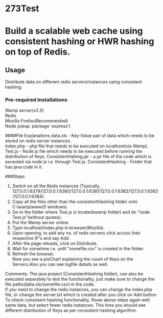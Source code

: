 # 273Test  
# Build a scalable web cache using consistent hashing or HWR hashing on top of Redis.  

## Usage  
Distribute data on different redis servers/instances using consistent hashing.  
### Pre-required Installations  
Wamp server(v2.5)  
Redis  
Mozilla Firefox(Recommended)  
Node js(esp. package 'express')  

####File Explanations
data.xls - Key-Value pair of data which needs to be stored on redis server instances.  
index.php - php file that needs to be executed on localhost(via Wamp).  
Test.js - Node js file which needs to be executed before running the distribution of Keys. 
ConsistentHahing.jar - a jar file of the code which is exceuted via node js i.e. through Test.js. 
ConsistentHashing - Folder that has java code in it.  

###Steps
1) Switch on all the Redis instances (Typically, 127.0.0.1:6379/127.0.0.1:6380/127.0.0.1:6381/127.0.0.1:6382/127.0.0.1:6383/127.0.0.1:6384).  
2) Copy all the files other than the consistentHashing folder onto C:\wamp\www(if windows).   
3) Go to the folder where Test.js is located(wamp folder) and do "node Test.js"(without quotes).  
4) Put the Wamp server online.  
5) Type localhost/index.php in browser(Mozilla).    
6) Upon opening, to add any no. of redis servers click across their respective IP's and say Add.  
7) After the page reloads, click on Distribute.  
8) Wait for sometime i.e. until "somefile.csv" is created in the folder.  
9) Refresh the browser.  
Now you see a pieChart explaining the count of Keys on the Servers.Also you can see logfile details as well.  

Comments: The java project (ConsistentHashing folder), can also be executed separately to test the functionality, just make sure to change the file paths(data.xls/somefile.csv) in the code.  
If you need to change the redis instances, you can change the index.php file, or change the server.txt which is created after you click on Add button.  
To check consistent hashing functionality, floow above steps again with same data, but select fewer redis instances. This time you should see different distribution of Keys as per consistent hashing algorithm.  
